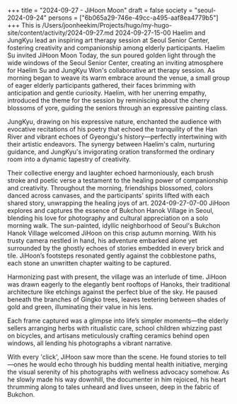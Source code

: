 +++
title = "2024-09-27 - JiHoon Moon"
draft = false
society = "seoul-2024-09-24"
persons = ["6b065a29-746e-49cc-a495-aaf8ea4779b5"]
+++
This is /Users/joonheekim/Projects/hugo/my-hugo-site/content/activity/2024-09-27.md
2024-09-27-15-00
Haelim and JungKyu lead an inspiring art therapy session at Seoul Senior Center, fostering creativity and companionship among elderly participants.
Haelim Su invited JiHoon Moon
Today, the sun poured golden light through the wide windows of the Seoul Senior Center, creating an inviting atmosphere for Haelim Su and JungKyu Won's collaborative art therapy session. As morning began to weave its warm embrace around the venue, a small group of eager elderly participants gathered, their faces brimming with anticipation and gentle curiosity. Haelim, with her unerring empathy, introduced the theme for the session by reminiscing about the cherry blossoms of yore, guiding the seniors through an expressive painting class.

JungKyu, drawing on his expressive nature, enchanted the audience with evocative recitations of his poetry that echoed the tranquility of the Han River and vibrant echoes of Gyeongju's history—perfectly intertwining with their artistic endeavors. The synergy between Haelim's calm, nurturing guidance, and JungKyu's invigorating oration transformed the ordinary room into a dynamic tapestry of creativity.

Their collective energy and laughter echoed harmoniously, each brush stroke and poetic verse a testament to the healing power of companionship and creativity. Throughout the morning, friendships blossomed, colors danced across canvases, and the participants' spirits lifted with each shared story, unwrapping the healing joys of art.
2024-09-27-07-00
JiHoon explores and captures the essence of Bukchon Hanok Village in Seoul, blending his love for photography and cultural appreciation on a solo morning walk.
The sun-painted, idyllic neighborhood of Seoul's Bukchon Hanok Village welcomed JiHoon on this crisp autumn morning. With his trusty camera nestled in hand, his adventure embarked alone yet surrounded by the ghostly echoes of stories embedded in every brick and tile. JiHoon’s footsteps resonated gently against the cobblestone paths, each stone an unwritten chapter waiting to be captured.

Harmonizing past with present, the village was an interlude of time. JiHoon was drawn eagerly to the elegantly bent rooftops of Hanoks, their traditional architecture like etchings against the perfect blue of the sky. He paused beneath the branches of Gingko trees, leaves teetering between shades of gold and green, illuminating their value in his lens. 

Each frame captured was a glimpse into life’s simpler moments—the elderly sellers arranging herbs with ritualistic care, school children whizzing past on bicycles, and artisans meticulously crafting ceramics behind open windows, all lending his photographs a vibrant narrative.

With every 'click', JiHoon saw more than the scene. He found stories to tell—ones he would echo through his budding mental health initiative, merging the visual serenity of his photographs with wellness advocacy somehow. As he slowly made his way downhill, the documenter in him rejoiced, his heart thrumming along to tales unheard and lives unseen, deep in the fabric of Bukchon.
